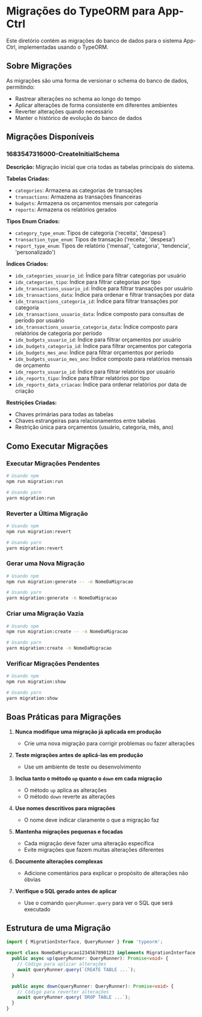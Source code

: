 # Migrações do TypeORM para App-Ctrl

Este diretório contém as migrações do banco de dados para o sistema App-Ctrl, implementadas usando o TypeORM.

## Sobre Migrações

As migrações são uma forma de versionar o schema do banco de dados, permitindo:
- Rastrear alterações no schema ao longo do tempo
- Aplicar alterações de forma consistente em diferentes ambientes
- Reverter alterações quando necessário
- Manter o histórico de evolução do banco de dados

## Migrações Disponíveis

### 1683547316000-CreateInitialSchema

**Descrição:** Migração inicial que cria todas as tabelas principais do sistema.

**Tabelas Criadas:**
- `categories`: Armazena as categorias de transações
- `transactions`: Armazena as transações financeiras
- `budgets`: Armazena os orçamentos mensais por categoria
- `reports`: Armazena os relatórios gerados

**Tipos Enum Criados:**
- `category_type_enum`: Tipos de categoria ('receita', 'despesa')
- `transaction_type_enum`: Tipos de transação ('receita', 'despesa')
- `report_type_enum`: Tipos de relatório ('mensal', 'categoria', 'tendencia', 'personalizado')

**Índices Criados:**
- `idx_categories_usuario_id`: Índice para filtrar categorias por usuário
- `idx_categories_tipo`: Índice para filtrar categorias por tipo
- `idx_transactions_usuario_id`: Índice para filtrar transações por usuário
- `idx_transactions_data`: Índice para ordenar e filtrar transações por data
- `idx_transactions_categoria_id`: Índice para filtrar transações por categoria
- `idx_transactions_usuario_data`: Índice composto para consultas de período por usuário
- `idx_transactions_usuario_categoria_data`: Índice composto para relatórios de categoria por período
- `idx_budgets_usuario_id`: Índice para filtrar orçamentos por usuário
- `idx_budgets_categoria_id`: Índice para filtrar orçamentos por categoria
- `idx_budgets_mes_ano`: Índice para filtrar orçamentos por período
- `idx_budgets_usuario_mes_ano`: Índice composto para relatórios mensais de orçamento
- `idx_reports_usuario_id`: Índice para filtrar relatórios por usuário
- `idx_reports_tipo`: Índice para filtrar relatórios por tipo
- `idx_reports_data_criacao`: Índice para ordenar relatórios por data de criação

**Restrições Criadas:**
- Chaves primárias para todas as tabelas
- Chaves estrangeiras para relacionamentos entre tabelas
- Restrição única para orçamentos (usuário, categoria, mês, ano)

## Como Executar Migrações

### Executar Migrações Pendentes

```bash
# Usando npm
npm run migration:run

# Usando yarn
yarn migration:run
```

### Reverter a Última Migração

```bash
# Usando npm
npm run migration:revert

# Usando yarn
yarn migration:revert
```

### Gerar uma Nova Migração

```bash
# Usando npm
npm run migration:generate -- -n NomeDaMigracao

# Usando yarn
yarn migration:generate -n NomeDaMigracao
```

### Criar uma Migração Vazia

```bash
# Usando npm
npm run migration:create -- -n NomeDaMigracao

# Usando yarn
yarn migration:create -n NomeDaMigracao
```

### Verificar Migrações Pendentes

```bash
# Usando npm
npm run migration:show

# Usando yarn
yarn migration:show
```

## Boas Práticas para Migrações

1. **Nunca modifique uma migração já aplicada em produção**
   - Crie uma nova migração para corrigir problemas ou fazer alterações

2. **Teste migrações antes de aplicá-las em produção**
   - Use um ambiente de teste ou desenvolvimento

3. **Inclua tanto o método `up` quanto o `down` em cada migração**
   - O método `up` aplica as alterações
   - O método `down` reverte as alterações

4. **Use nomes descritivos para migrações**
   - O nome deve indicar claramente o que a migração faz

5. **Mantenha migrações pequenas e focadas**
   - Cada migração deve fazer uma alteração específica
   - Evite migrações que fazem muitas alterações diferentes

6. **Documente alterações complexas**
   - Adicione comentários para explicar o propósito de alterações não óbvias

7. **Verifique o SQL gerado antes de aplicar**
   - Use o comando `queryRunner.query` para ver o SQL que será executado

## Estrutura de uma Migração

```typescript
import { MigrationInterface, QueryRunner } from 'typeorm';

export class NomeDaMigracao1234567890123 implements MigrationInterface {
  public async up(queryRunner: QueryRunner): Promise<void> {
    // Código para aplicar alterações
    await queryRunner.query(`CREATE TABLE ...`);
  }

  public async down(queryRunner: QueryRunner): Promise<void> {
    // Código para reverter alterações
    await queryRunner.query(`DROP TABLE ...`);
  }
}
```